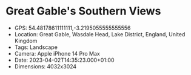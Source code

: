 # Great Gable's Southern Views

- GPS: 54.48178611111111,-3.2195055555555556
- Location: Great Gable, Wasdale Head, Lake District, England, United Kingdom
- Tags: Landscape
- Camera: Apple iPhone 14 Pro Max
- Date: 2023-04-02T14:35:23.000+01:00
- Dimensions: 4032x3024
